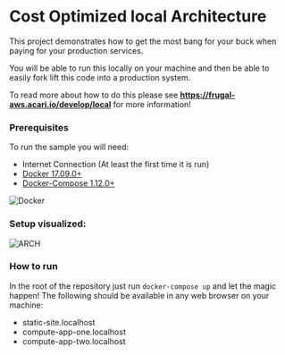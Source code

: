 # Cost Optimized local Architecture

This project demonstrates how to get the most bang for your buck when paying for your production services.

You will be able to run this locally on your machine and then be able to easily fork lift this code into a production system.

To read more about how to do this please see **https://frugal-aws.acari.io/develop/local** for more information!



### Prerequisites

To run the sample you will need:
 - Internet Connection (At least the first time it is run)
 - [Docker 17.09.0+](https://www.docker.com/) 
 - [Docker-Compose 1.12.0+](https://docs.docker.com/compose/install/)

![Docker](https://www.docker.com/sites/default/files/Whale%20Logo332_5.png)


### Setup visualized:

![ARCH](https://frugal-aws.acari.io/presentation/images/LOCAL_ARCH.png)


### How to run

In the root of the repository just run `docker-compose up` and let the magic happen!
The following should be available in any web browser on your machine:

- static-site.localhost
- compute-app-one.localhost
- compute-app-two.localhost